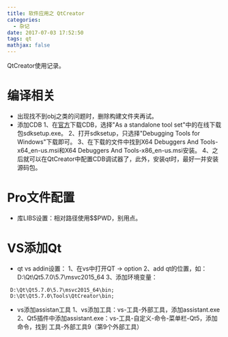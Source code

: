 ```yaml
---
title: 软件应用之 QtCreator
categories:
  - 杂记
date: 2017-07-03 17:52:50
tags: qt
mathjax: false
---
```


QtCreator使用记录。

<!-- more -->

# 编译相关
 - 出现找不到obj之类的问题时，删除构建文件夹再试。
 - 添加CDB
 1、在[官方](https://docs.microsoft.com/en-us/windows-hardware/drivers/debugger/index)下载CDB，选择"As a standalone tool set"中的在线下载包sdksetup.exe。
 2、打开sdksetup，只选择"Debugging Tools for Windows"下载即可。
 3、在下载的文件中找到X64 Debuggers And Tools-x64_en-us.msi和X64 Debuggers And Tools-x86_en-us.msi安装。
 4、之后就可以在QtCreator中配置CDB调试器了，此外，安装qt时，最好一并安装源码包。

 

# Pro文件配置
 - 库LIBS设置：相对路径使用$$PWD，别用点。
 
 
# VS添加Qt
 - qt vs addin设置：
 1、在vs中打开QT -> option
 2、add qt的位置，如：D:\Qt\Qt5.7.0\5.7\msvc2015_64
 3、添加环境变量：
 
```
 D:\Qt\Qt5.7.0\5.7\msvc2015_64\bin;
 D:\Qt\Qt5.7.0\Tools\QtCreator\bin;
```

 - vs添加assistan工具
 1、vs添加工具：vs-工具-外部工具，添加assistant.exe
 2、Qt5插件中添加assistant.exe：vs-工具-自定义-命令-菜单栏-Qt5，添加命令，找到 工具-外部工具9（第9个外部工具）

